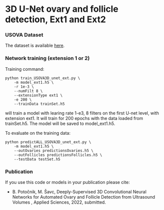 # 3D U-Net ovary and follicle detection, Ext1 and Ext2

### USOVA Dataset

The dataset is available [here](https://usova3d.um.si/wordpress/).

### Network training (extension 1 or 2)

Training command:
```
python train_USOVA3D_unet_ext.py \
	-m model_ext1.h5 \
	-r 1e-3 \
	--numFilt 8 \
	--extensionType ext1 \
	-e 200 \
	--trainData trainSet.h5
```

will train a model with learing rate 1-e3, 8 filters on the first U-net level, with extension ext1. It will train for 200 epochs with the data loaded from trainSet.h5. The model will be saved to model_ext1.h5.


To evaluate on the training data:
```
python predictALL_USOVA3D_unet_ext.py \
	-m model_ext1.h5 \
	--outOvaries predictionsOvaries.h5 \
	--outFollicles predictionsFollicles.h5 \
	--testData testSet.h5
```

### Publication
If you use this code or models in your publication please cite:
- B. Potočnik, M. Šavc, Deeply-Supervised 3D Convolutional Neural Networks for Automated Ovary and Follicle Detection from Ultrasound Volumes , Applied Sciences, 2022, submitted.
